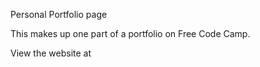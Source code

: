 Personal Portfolio page

This makes up one part of a portfolio on Free Code Camp.

View the website at
